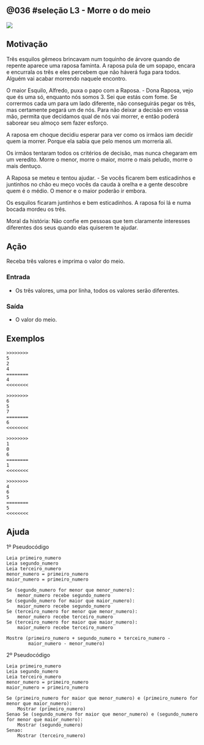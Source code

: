## @036 #seleção L3 - Morre o do meio

[](https://raw.githubusercontent.com/qxcodefup/moodle/master/base/036/solver.c)
![](https://raw.githubusercontent.com/qxcodefup/moodle/master/base/036/__capa.jpg)

## Motivação

Três esquilos gêmeos brincavam num toquinho de árvore quando de repente aparece uma raposa faminta. A raposa pula de um sopapo, encara e encurrala os três e eles percebem que não háverá fuga para todos. Alguém vai acabar morrendo naquele encontro.

O maior Esquilo, Alfredo, puxa o papo com a Raposa.
\- Dona Raposa, vejo que és uma só, enquanto nós somos 3. Sei que estás com fome. Se corrermos cada um para um lado diferente, não conseguirás pegar os três, mas certamente pegará um de nós. Para não deixar a decisão em vossa mão, permita que decidamos qual de nós vai morrer, e então poderá saborear seu almoço sem fazer esforço.

A raposa em choque decidiu esperar para ver como os irmãos iam decidir quem ia morrer. Porque ela sabia que pelo menos um morreria ali.

Os irmãos tentaram todos os critérios de decisão, mas nunca chegaram em um veredito. Morre o menor, morre o maior, morre o mais peludo, morre o mais dentuço.

A Raposa se meteu e tentou ajudar.
\- Se vocês ficarem bem esticadinhos e juntinhos no chão eu meço vocês da cauda à orelha e a gente descobre quem é o médio. O menor e o maior poderão ir embora.

Os esquilos ficaram juntinhos e bem esticadinhos. A raposa foi lá e numa bocada mordeu os três.

Moral da história: Não confie em pessoas que tem claramente interesses diferentes dos seus quando elas quiserem te ajudar.

## Ação

Receba três valores e imprima o valor do meio.

### Entrada

* Os três valores, uma por linha, todos os valores serão diferentes.

### Saída

* O valor do meio.

## Exemplos

```
>>>>>>>>
5
2
4
========
4
<<<<<<<<

>>>>>>>>
6
5
7
========
6
<<<<<<<<

>>>>>>>>
1
0
6
========
1
<<<<<<<<

>>>>>>>>
4
6
5
========
5
<<<<<<<<
```

## Ajuda

1º Pseudocódigo
```
Leia primeiro_numero
Leia segundo_numero
Leia terceiro_numero
menor_numero = primeiro_numero
maior_numero = primeiro_numero

Se (segundo_numero for menor que menor_numero):
    menor_numero recebe segundo_numero
Se (segundo_numero for maior que maior_numero):
    maior_numero recebe segundo_numero
Se (terceiro_numero for menor que menor_numero):
    menor_numero recebe terceiro_numero
Se (terceiro_numero for maior que maior_numero):
    maior_numero recebe terceiro_numero
    
Mostre (primeiro_numero + segundo_numero + terceiro_numero - 
        maior_numero - menor_numero)
``` 

2º Pseudocódigo

``` 
Leia primeiro_numero
Leia segundo_numero
Leia terceiro_numero
menor_numero = primeiro_numero
maior_numero = primeiro_numero

Se (primeiro_numero for maior que menor_numero) e (primeiro_numero for menor que maior_numero):
    Mostrar (primeiro_numero)
Senao Se (segundo_numero for maior que menor_numero) e (segundo_numero for menor que maior_numero):
    Mostrar (segundo_numero)
Senao:
    Mostrar (terceiro_numero)
``` 
